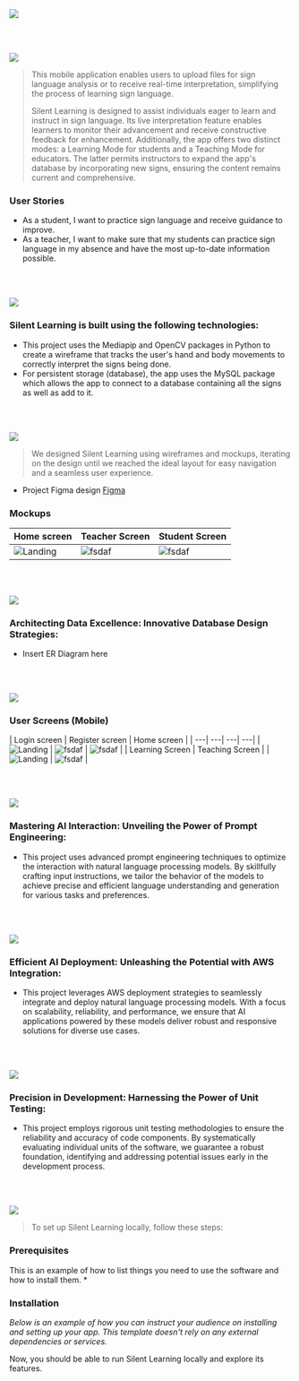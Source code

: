 <img src="./readme/title1.svg"/>

<br><br>

<!-- project philosophy -->
<img src="./readme/title2.svg"/>

>This mobile application enables users to upload files for sign language analysis or to receive real-time interpretation, simplifying the process of learning sign language.
>
> Silent Learning is designed to assist individuals eager to learn and instruct in sign language. Its live interpretation feature enables learners to monitor their advancement and receive constructive feedback for enhancement. Additionally, the app offers two distinct modes: a Learning Mode for students and a Teaching Mode for educators. The latter permits instructors to expand the app's database by incorporating new signs, ensuring the content remains current and comprehensive.

### User Stories
- As a student, I want to practice sign language and receive guidance to improve.
- As a teacher, I want to make sure that my students can practice sign language in my absence and have the most up-to-date information possible.

<br><br>
<!-- Tech stack -->
<img src="./readme/title3.svg"/>

###  Silent Learning is built using the following technologies:

- This project uses the Mediapip and OpenCV packages in Python to create a wireframe that tracks the user's hand and body movements to correctly interpret the signs being done.
- For persistent storage (database), the app uses the MySQL package which allows the app to connect to a database containing all the signs as well as add to it.

<br><br>
<!-- UI UX -->
<img src="./readme/title4.svg"/>


> We designed Silent Learning using wireframes and mockups, iterating on the design until we reached the ideal layout for easy navigation and a seamless user experience.

- Project Figma design [Figma](https://www.figma.com/file/xcOANpKdHBofpmiJXo8pvz/Silent-Learning?type=design&node-id=0-1&mode=design&t=8ozsZ9HivkYXuGxC-0)


### Mockups
| Home screen  | Teacher Screen | Student Screen |
| ---| ---| ---|
| ![Landing](./readme/images/Home%20screen.png) | ![fsdaf](./readme/images/Teaching%20screen.png) | ![fsdaf](./readme/images/Learning%20Screen.png) |

<br><br>

<!-- Database Design -->
<img src="./readme/title5.svg"/>

###  Architecting Data Excellence: Innovative Database Design Strategies:

- Insert ER Diagram here


<br><br>


<!-- Implementation -->
<img src="./readme/title6.svg"/>


### User Screens (Mobile)
| Login screen  | Register screen | Home screen |
| ---| ---| ---| ---|
| ![Landing](./readme/images/Login.png) | ![fsdaf](./readme/images/signup.png) | ![fsdaf](./readme/images/Home%20screen.png) | 
| Learning Screen | Teaching Screen | 
| ![Landing](./readme/images/Learning%20Screen.png) | ![fsdaf](./readme/images/Teaching%20screen.png) | 


<br><br>


<!-- Prompt Engineering -->
<img src="./readme/title7.svg"/>

###  Mastering AI Interaction: Unveiling the Power of Prompt Engineering:

- This project uses advanced prompt engineering techniques to optimize the interaction with natural language processing models. By skillfully crafting input instructions, we tailor the behavior of the models to achieve precise and efficient language understanding and generation for various tasks and preferences.

<br><br>

<!-- AWS Deployment -->
<img src="./readme/title8.svg"/>

###  Efficient AI Deployment: Unleashing the Potential with AWS Integration:

- This project leverages AWS deployment strategies to seamlessly integrate and deploy natural language processing models. With a focus on scalability, reliability, and performance, we ensure that AI applications powered by these models deliver robust and responsive solutions for diverse use cases.

<br><br>

<!-- Unit Testing -->
<img src="./readme/title9.svg"/>

###  Precision in Development: Harnessing the Power of Unit Testing:

- This project employs rigorous unit testing methodologies to ensure the reliability and accuracy of code components. By systematically evaluating individual units of the software, we guarantee a robust foundation, identifying and addressing potential issues early in the development process.

<br><br>


<!-- How to run -->
<img src="./readme/title10.svg"/>

> To set up Silent Learning locally, follow these steps:

### Prerequisites

This is an example of how to list things you need to use the software and how to install them.
* 

### Installation

_Below is an example of how you can instruct your audience on installing and setting up your app. This template doesn't rely on any external dependencies or services._


Now, you should be able to run Silent Learning locally and explore its features.
